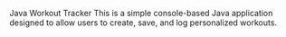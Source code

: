 Java Workout Tracker
This is a simple console-based Java application designed to allow users to create, save, and log personalized workouts.
